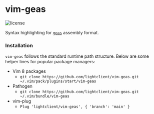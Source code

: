 # vim-geas

![license](https://img.shields.io/github/license/lightclient/vim-geas?style=flat)

Syntax highlighting for [`geas`](https://github.com/fjl/geas) assembly format.

### Installation

`vim-geas` follows the standard runtime path structure. Below are some helper
lines for popular package managers:

* Vim 8 packages
	* `git clone https://github.com/lightclient/vim-geas.git ~/.vim/pack/plugins/start/vim-geas`
* Pathogen
    * `git clone https://github.com/lightclient/vim-geas.git ~/.vim/bundle/vim-geas`
* vim-plug
	* `Plug 'lightclient/vim-geas', { 'branch': 'main' }`

